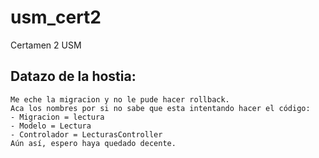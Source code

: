 # usm_cert2
Certamen 2 USM
## Datazo de la hostia:
    Me eche la migracion y no le pude hacer rollback.
    Aca los nombres por si no sabe que esta intentando hacer el código:
    - Migracion = lectura
    - Modelo = Lectura
    - Controlador = LecturasController
    Aún así, espero haya quedado decente.
